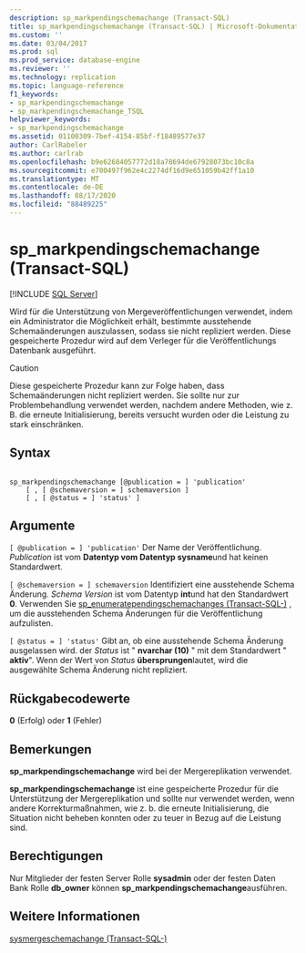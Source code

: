 ```yaml
---
description: sp_markpendingschemachange (Transact-SQL)
title: sp_markpendingschemachange (Transact-SQL) | Microsoft-Dokumentation
ms.custom: ''
ms.date: 03/04/2017
ms.prod: sql
ms.prod_service: database-engine
ms.reviewer: ''
ms.technology: replication
ms.topic: language-reference
f1_keywords:
- sp_markpendingschemachange
- sp_markpendingschemachange_TSQL
helpviewer_keywords:
- sp_markpendingschemachange
ms.assetid: 01100309-7bef-4154-85bf-f18489577e37
author: CarlRabeler
ms.author: carlrab
ms.openlocfilehash: b9e62684057772d18a78694de67928073bc10c8a
ms.sourcegitcommit: e700497f962e4c2274df16d9e651059b42ff1a10
ms.translationtype: MT
ms.contentlocale: de-DE
ms.lasthandoff: 08/17/2020
ms.locfileid: "88489225"
---
```

# <a name="sp_markpendingschemachange-transact-sql"></a>sp_markpendingschemachange (Transact-SQL)
[!INCLUDE [SQL Server](../../includes/applies-to-version/sqlserver.md)]

  Wird für die Unterstützung von Mergeveröffentlichungen verwendet, indem ein Administrator die Möglichkeit erhält, bestimmte ausstehende Schemaänderungen auszulassen, sodass sie nicht repliziert werden. Diese gespeicherte Prozedur wird auf dem Verleger für die Veröffentlichungs Datenbank ausgeführt.  
  
> [!CAUTION]  
>  Diese gespeicherte Prozedur kann zur Folge haben, dass Schemaänderungen nicht repliziert werden. Sie sollte nur zur Problembehandlung verwendet werden, nachdem andere Methoden, wie z. B. die erneute Initialisierung, bereits versucht wurden oder die Leistung zu stark einschränken.  
  
## <a name="syntax"></a>Syntax  
  
```  
  
sp_markpendingschemachange [@publication = ] 'publication'  
    [ , [ @schemaversion = ] schemaversion ]  
    [ , [ @status = ] 'status' ]  
```  
  
## <a name="arguments"></a>Argumente  
`[ @publication = ] 'publication'` Der Name der Veröffentlichung. *Publication* ist vom **Datentyp vom Datentyp sysname**und hat keinen Standardwert.  
  
`[ @schemaversion = ] schemaversion` Identifiziert eine ausstehende Schema Änderung. *Schema Version* ist vom Datentyp **int**und hat den Standardwert **0**. Verwenden Sie [sp_enumeratependingschemachanges &#40;Transact-SQL-&#41;](../../relational-databases/system-stored-procedures/sp-enumeratependingschemachanges-transact-sql.md) , um die ausstehenden Schema Änderungen für die Veröffentlichung aufzulisten.  
  
`[ @status = ] 'status'` Gibt an, ob eine ausstehende Schema Änderung ausgelassen wird. der *Status* ist " **nvarchar (10)** " mit dem Standardwert " **aktiv**". Wenn der Wert von *Status* **übersprungen**lautet, wird die ausgewählte Schema Änderung nicht repliziert.  
  
## <a name="return-code-values"></a>Rückgabecodewerte  
 **0** (Erfolg) oder **1** (Fehler)  
  
## <a name="remarks"></a>Bemerkungen  
 **sp_markpendingschemachange** wird bei der Mergereplikation verwendet.  
  
 **sp_markpendingschemachange** ist eine gespeicherte Prozedur für die Unterstützung der Mergereplikation und sollte nur verwendet werden, wenn andere Korrekturmaßnahmen, wie z. b. die erneute Initialisierung, die Situation nicht beheben konnten oder zu teuer in Bezug auf die Leistung sind.  
  
## <a name="permissions"></a>Berechtigungen  
 Nur Mitglieder der festen Server Rolle **sysadmin** oder der festen Daten Bank Rolle **db_owner** können **sp_markpendingschemachange**ausführen.  
  
## <a name="see-also"></a>Weitere Informationen  
 [sysmergeschemachange &#40;Transact-SQL-&#41;](../../relational-databases/system-tables/sysmergeschemachange-transact-sql.md)  
  
  
